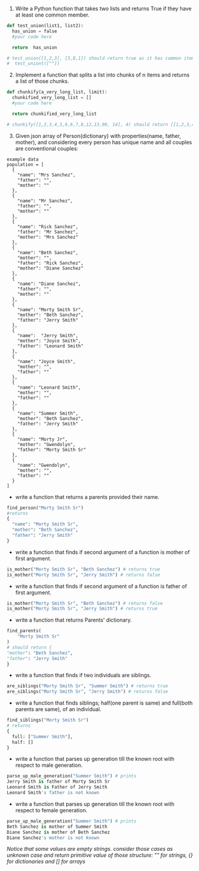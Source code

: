 1. Write a Python function that takes two lists and returns True if they have at least one common member.
  ```python
  def test_union(list1, list2):
    has_union = false
    #your code here

    return  has_union

  # test_union([1,2,3], [5,8,1]) should return true as it has common item 1
  #  test_uniont([""])
  ```


2. Implement a function that splits a list into chunks of n items and returns a list of those chunks.
  ```python
  def chunkify(a_very_long_list, limit):
    chunkified_very_long_list = []
    #your code here

    return chunkified_very_long_list

  # chunkify([1,2,3,4,5,6,6,7,8,12,13,90, 14], 4) should return [[1,2,3,4],[5,6,6,7],[8,12,13,90],[14]]
  ```

3. Given json array of Person{dictionary} with properties(name, father, mother), and considering every person has unique name and all couples are conventional couples:
```
example data
population = [
  {
    "name": "Mrs Sanchez",
    "father": "",
    "mother": ""
  },
  {
    "name": "Mr Sanchez",
    "father": "",
    "mother": ""
  },
  {
    "name": "Rick Sanchez",
    "father": "Mr Sanchez",
    "mother": "Mrs Sanchez"
  },
  {
    "name": "Beth Sanchez",
    "mother": "",
    "father": "Rick Sanchez",
    "mother": "Diane Sanchez"
  },
  {
    "name": "Diane Sanchez",
    "father": "",
    "mother": ""
  },
  {
    "name": "Morty Smith Sr",
    "mother": "Beth Sanchez",
    "father": "Jerry Smith"
  },
  {
    "name":  "Jerry Smith",
    "mother": "Joyce Smith",
    "father": "Leonard Smith"
  },
  {
    "name": "Joyce Smith",
    "mother": "",
    "father": ""
  },
  {
    "name": "Leonard Smith",
    "mother": "",
    "father": ""
  },
  {
    "name": "Summer Smith",
    "mother": "Beth Sanchez",
    "father": "Jerry Smith"
  },
  {
    "name": "Morty Jr",
    "mother": "Gwendolyn",
    "father": "Morty Smith Sr"
  },
  {
    "name": "Gwendolyn",
    "mother": "",
    "father": ""
  }
]
```

  - write a function that returns a parents provided their name.
  ```python
  find_person("Morty Smith Sr")
  #returns
  {
    "name": "Morty Smith Sr",
    "mother": "Beth Sanchez",
    "father": "Jerry Smith"
  }
  ```

  - write a function that finds if second argument of a function is mother of first argument.
  ```python
  is_mother("Morty Smith Sr", "Beth Sanchez") # returns true
  is_mother("Morty Smith Sr", "Jerry Smith") # returns false
  ```

  - write a function that finds if second argument of a function is father of first argument.
  ```python
  is_mother("Morty Smith Sr", "Beth Sanchez") # returns false
  is_mother("Morty Smith Sr", "Jerry Smith") # returns true
  ```

  - write a function that returns Parents' dictionary.
  ```python
  find_parents(
      "Morty Smith Sr"
  )
  # should return {
  "mother": "Beth Sanchez",
  "father": "Jerry Smith"
  }
  ```

  - write a function that finds if two individuals are siblings.
  ```python
  are_siblings("Morty Smith Sr", "Summer Smith") # returns true
  are_siblings("Morty Smith Sr", "Jerry Smith") # returns false
  ```

  - write a function that finds siblings; half(one parent is same) and full(both parents are same), of an individual.
  ```python
  find_siblings("Morty Smith Sr")
  # returns
  {
    full: ["Summer Smith"],
    half: []
  }
  ```

  - write a function that parses up generation till the known root with respect to male generation.
  ```python
  parse_up_male_generation("Summer Smith") # prints
  Jerry Smith is father of Morty Smith Sr
  Leonard Smith is Father of Jerry Smith
  Leonard Smith's father is not known
  ```

  - write a function that parses up generation till the known root with respect to female generation.
  ```python
  parse_up_male_generation("Summer Smith") # prints
  Beth Sanchez is mother of Summer Smith
  Diane Sanchez is mother of Beth Sanchez
  Diane Sanchez's mother is not known
  ```

  _Notice that some values are empty strings. consider those cases as unknown case and return primitive value of those structure: "" for strings, {} for dictionaries and [] for arrays_
